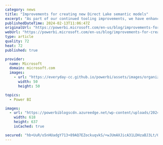 ```yaml
---
category: news
title: "Improvements for creating new Direct Lake semantic models"
excerpt: "As part of our continued tooling improvements, we have enhanced the experience for creating Direct Lake semantic models in Microsoft Fabric. This applies to semantic models created by clicking the New semantic model button from the Lakehouse."
publishedDateTime: 2024-02-13T11:06:47Z
originalUrl: "https://powerbi.microsoft.com/en-us/blog/improvements-for-creating-new-direct-lake-semantic-models/"
webUrl: "https://powerbi.microsoft.com/en-us/blog/improvements-for-creating-new-direct-lake-semantic-models/"
type: article
quality: 72
heat: 72
published: true

provider:
  name: Microsoft
  domain: microsoft.com
  images:
    - url: "https://everyday-cc.github.io/powerbi/assets/images/organizations/microsoft.com-50x50.jpg"
      width: 50
      height: 50

topics:
  - Power BI

images:
  - url: "https://powerbiblogscdn.azureedge.net/wp-content/uploads/2024/02/New-semantic-model-from-Lakehouse-improvements.png"
    width: 618
    height: 637
    isCached: true

secured: "hb+UuR/o5nHUadgY713+89AQ7EZockuqvkS/+wJUmAXJicA31LDHzaBJ3Lt/OHbmZNPkcPY9KtiKGCgOlBUBfXss8CQs9cv/k9hJef+4nnbKTRJ2JLk1IDS4RsFPwd6eoBtL91BoXIbP4X7T2683Z35V+IwQVYPvRTpqqDVvsASfZwfvc11PssGByFB6cBdqoCihig85Qj9cOmS4y3GKrCcZryPWsIbAoYYbbuzGw8ibApHR+M1OOi3KhotpoCQzfN2fHGHxe2OHbzWqwLssGPK2I8c/bm39BZhyesOxRmQNDee6sr7wLvG4wkrFo9y61tPqihbcTahk7tUzXLBJLVlfZZjlpr9YcdNKiTmqRYI=;9+g5Td3n9vK3S31+59Zwng=="
---
```


